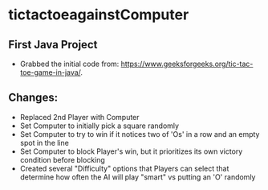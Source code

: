 # tictactoeagainstComputer

## First Java Project

- Grabbed the initial code from: https://www.geeksforgeeks.org/tic-tac-toe-game-in-java/.

## Changes:

- Replaced 2nd Player with Computer
- Set Computer to initially pick a square randomly
- Set Computer to try to win if it notices two of 'Os' in a row and an empty spot in the line
- Set Computer to block Player's win, but it prioritizes its own victory condition before blocking
- Created several "Difficulty" options that Players can select that determine how often the AI will play "smart" vs putting an 'O' randomly
